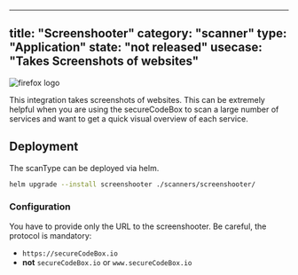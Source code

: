 <!--
SPDX-FileCopyrightText: 2020 iteratec GmbH

SPDX-License-Identifier: Apache-2.0
-->

---
title: "Screenshooter"
category: "scanner"
type: "Application"
state: "not released"
usecase: "Takes Screenshots of websites"
---
![firefox logo](https://3u26hb1g25wn1xwo8g186fnd-wpengine.netdna-ssl.com/files/2019/10/logo-firefox.svg)

This integration takes screenshots of websites. This can be extremely helpful when you are using the secureCodeBox to scan a large number of services and want to get a quick visual overview of each service.

## Deployment

The scanType can be deployed via helm.

```bash
helm upgrade --install screenshooter ./scanners/screenshooter/
```

### Configuration

You have to provide only the URL to the screenshooter. Be careful, the protocol is mandatory:
* `https://secureCodeBox.io`
* **not** `secureCodeBox.io` or `www.secureCodeBox.io`
